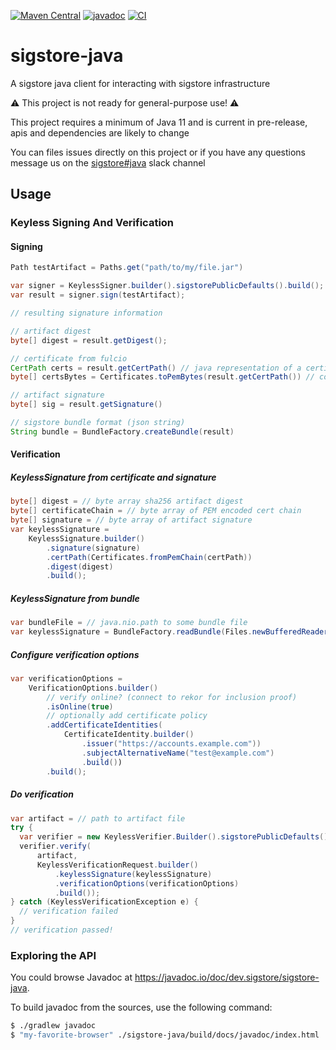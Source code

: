 [![Maven Central](https://maven-badges.herokuapp.com/maven-central/dev.sigstore/sigstore-java/badge.svg)](https://maven-badges.herokuapp.com/maven-central/dev.sigstore/sigstore-java)
[![javadoc](https://javadoc.io/badge2/dev.sigstore/sigstore-java/javadoc.svg)](https://javadoc.io/doc/dev.sigstore/sigstore-java)
[![CI](https://github.com/sigstore/sigstore-java/actions/workflows/ci.yaml/badge.svg?branch=main)](https://github.com/sigstore/sigstore-java/actions/workflows/ci.yaml)

# sigstore-java
A sigstore java client for interacting with sigstore infrastructure

⚠️ This project is not ready for general-purpose use! ⚠️

This project requires a minimum of Java 11 and is current in pre-release,
apis and dependencies are likely to change

You can files issues directly on this project or if you have any questions
message us on the [sigstore#java](https://sigstore.slack.com/archives/C03239XUL92) slack channel

## Usage

### Keyless Signing And Verification

#### Signing
```java
Path testArtifact = Paths.get("path/to/my/file.jar")

var signer = KeylessSigner.builder().sigstorePublicDefaults().build();
var result = signer.sign(testArtifact);

// resulting signature information

// artifact digest
byte[] digest = result.getDigest();

// certificate from fulcio
CertPath certs = result.getCertPath() // java representation of a certificate path
byte[] certsBytes = Certificates.toPemBytes(result.getCertPath()) // converted to PEM encoded byte array

// artifact signature
byte[] sig = result.getSignature()

// sigstore bundle format (json string)
String bundle = BundleFactory.createBundle(result)
```

#### Verification

##### KeylessSignature from certificate and signature
```java
byte[] digest = // byte array sha256 artifact digest
byte[] certificateChain = // byte array of PEM encoded cert chain
byte[] signature = // byte array of artifact signature
var keylessSignature = 
    KeylessSignature.builder()
        .signature(signature)
        .certPath(Certificates.fromPemChain(certPath))
        .digest(digest)
        .build();
```

##### KeylessSignature from bundle
```java
var bundleFile = // java.nio.path to some bundle file
var keylessSignature = BundleFactory.readBundle(Files.newBufferedReader(bundleFile, StandardCharsets.UTF_8));
```

##### Configure verification options
```java
var verificationOptions = 
    VerificationOptions.builder()
        // verify online? (connect to rekor for inclusion proof)
        .isOnline(true)
        // optionally add certificate policy
        .addCertificateIdentities(
            CertificateIdentity.builder()
                .issuer("https://accounts.example.com"))
                .subjectAlternativeName("test@example.com")
                .build())
        .build();
```

##### Do verification
```java
var artifact = // path to artifact file
try {
  var verifier = new KeylessVerifier.Builder().sigstorePublicDefaults().build();
  verifier.verify(
      artifact,
      KeylessVerificationRequest.builder()
          .keylessSignature(keylessSignature)
          .verificationOptions(verificationOptions)
          .build());
} catch (KeylessVerificationException e) {
  // verification failed
}
// verification passed!
```

### Exploring the API

You could browse Javadoc at https://javadoc.io/doc/dev.sigstore/sigstore-java.

To build javadoc from the sources, use the following command:

```sh
$ ./gradlew javadoc
$ "my-favorite-browser" ./sigstore-java/build/docs/javadoc/index.html
```
